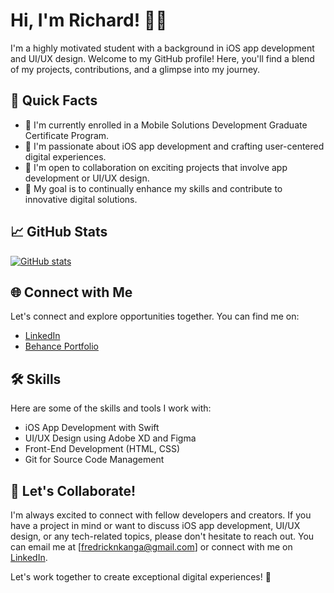 
<!-- Replace with Your Name -->
# Hi, I'm Richard! 👋🏾

I'm a highly motivated student with a background in iOS app development and UI/UX design. Welcome to my GitHub profile! Here, you'll find a blend of my projects, contributions, and a glimpse into my journey.

## 🚀 Quick Facts

- 🔭 I'm currently enrolled in a Mobile Solutions Development Graduate Certificate Program.
- 🌱 I'm passionate about iOS app development and crafting user-centered digital experiences.
- 🤝 I'm open to collaboration on exciting projects that involve app development or UI/UX design.
- 🎯 My goal is to continually enhance my skills and contribute to innovative digital solutions.

## 📈 GitHub Stats

[![GitHub stats](https://github-readme-stats.vercel.app/api?username=YourUsername&show_icons=true&theme=dark)](https://github.com/richardnkanga)

## 🌐 Connect with Me

Let's connect and explore opportunities together. You can find me on:

- [LinkedIn](https://www.linkedin.com/in/nkanga-richard)
- [Behance Portfolio](https://www.behance.net/richardnkanga)


## 🛠️ Skills

Here are some of the skills and tools I work with:

- iOS App Development with Swift
- UI/UX Design using Adobe XD and Figma
- Front-End Development (HTML, CSS)
- Git for Source Code Management

<!--
## 📚 Featured Projects

Here are a few of my favorite projects:

1. [Project 1](link-to-project-1): Description.
2. [Project 2](link-to-project-2): Description.
3. [Project 3](link-to-project-3): Description.
-->

## 💌 Let's Collaborate!

I'm always excited to connect with fellow developers and creators. If you have a project in mind or want to discuss iOS app development, UI/UX design, or any tech-related topics, please don't hesitate to reach out. You can email me at [fredricknkanga@gmail.com] or connect with me on [LinkedIn](https://www.linkedin.com/in/nkanga-richard).

Let's work together to create exceptional digital experiences! 🚀



